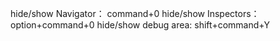 hide/show Navigator： command+0
hide/show Inspectors：option+command+0
hide/show debug area: shift+command+Y
